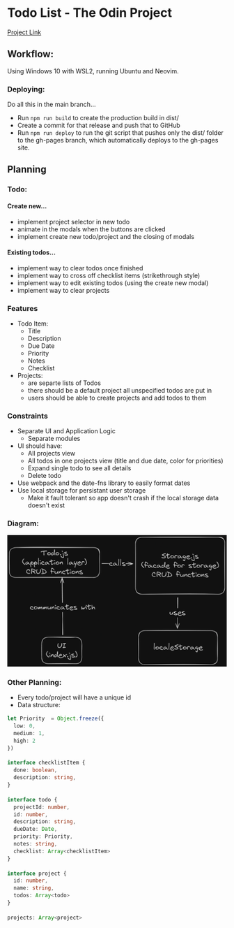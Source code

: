# Todo List - The Odin Project

[Project Link](https://www.theodinproject.com/lessons/node-path-javascript-todo-list)

## Workflow:

Using Windows 10 with WSL2, running Ubuntu and Neovim.

### Deploying:

Do all this in the main branch...

- Run `npm run build` to create the production build in dist/
- Create a commit for that release and push that to GitHub
- Run `npm run deploy` to run the git script that pushes only the dist/ folder
to the gh-pages branch, which automatically deploys to the gh-pages site.

## Planning

### Todo: 

#### Create new...

- implement project selector in new todo
- animate in the modals when the buttons are clicked
- implement create new todo/project and the closing of modals

#### Existing todos...

- implement way to clear todos once finished
- implement way to cross off checklist items (strikethrough style)
- implement way to edit existing todos
(using the create new modal)
- implement way to clear projects

### Features

- Todo Item:
  - Title
  - Description
  - Due Date
  - Priority
  - Notes
  - Checklist
- Projects:
  - are separte lists of Todos
  - there should be a default project all unspecified todos are put in
  - users should be able to create projects and add todos to them

### Constraints

- Separate UI and Application Logic
  - Separate modules
- UI should have:
  - All projects view
  - All todos in one projects view (title and due date, color for priorities)
  - Expand single todo to see all details
  - Delete todo
- Use webpack and the date-fns library to easily format dates
- Use local storage for persistant user storage
  - Make it fault tolerant so app doesn't crash if the local storage data doesn't exist

### Diagram:

![System Diagram](system_diagram.png "System Diagram")

### Other Planning:

- Every todo/project will have a unique id
- Data structure:
```ts
let Priority  = Object.freeze({
  low: 0,
  medium: 1,
  high: 2
})

interface checklistItem {
  done: boolean,
  description: string,
}

interface todo {
  projectId: number,
  id: number,
  description: string,
  dueDate: Date,
  priority: Priority,
  notes: string,
  checklist: Array<checklistItem>
}

interface project {
  id: number,
  name: string,
  todos: Array<todo>
}

projects: Array<project>
```

